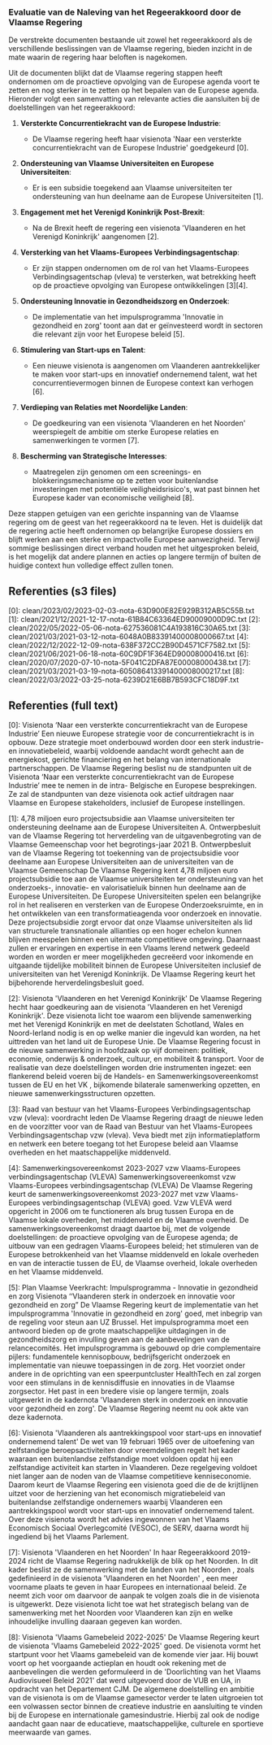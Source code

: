 ### Evaluatie van de Naleving van het Regeerakkoord door de Vlaamse Regering

De verstrekte documenten bestaande uit zowel het regeerakkoord als de verschillende beslissingen van de Vlaamse regering, bieden inzicht in de mate waarin de regering haar beloften is nagekomen.

Uit de documenten blijkt dat de Vlaamse regering stappen heeft ondernomen om de proactieve opvolging van de Europese agenda voort te zetten en nog sterker in te zetten op het bepalen van de Europese agenda. Hieronder volgt een samenvatting van relevante acties die aansluiten bij de doelstellingen van het regeerakkoord:

1. **Versterkte Concurrentiekracht van de Europese Industrie**:
   - De Vlaamse regering heeft haar visienota 'Naar een versterkte concurrentiekracht van de Europese Industrie' goedgekeurd \[0\].

2. **Ondersteuning van Vlaamse Universiteiten en Europese Universiteiten**:
   - Er is een subsidie toegekend aan Vlaamse universiteiten ter ondersteuning van hun deelname aan de Europese Universiteiten \[1\].

3. **Engagement met het Verenigd Koninkrijk Post-Brexit**:
   - Na de Brexit heeft de regering een visienota 'Vlaanderen en het Verenigd Koninkrijk' aangenomen \[2\].

4. **Versterking van het Vlaams-Europees Verbindingsagentschap**:
   - Er zijn stappen ondernomen om de rol van het Vlaams-Europees Verbindingsagentschap (vleva) te versterken, wat betrekking heeft op de proactieve opvolging van Europese ontwikkelingen \[3\]\[4\].

5. **Ondersteuning Innovatie in Gezondheidszorg en Onderzoek**:
   - De implementatie van het impulsprogramma 'Innovatie in gezondheid en zorg' toont aan dat er geïnvesteerd wordt in sectoren die relevant zijn voor het Europese beleid \[5\].

6. **Stimulering van Start-ups en Talent**:
   - Een nieuwe visienota is aangenomen om Vlaanderen aantrekkelijker te maken voor start-ups en innovatief ondernemend talent, wat het concurrentievermogen binnen de Europese context kan verhogen \[6\].

7. **Verdieping van Relaties met Noordelijke Landen**:
   - De goedkeuring van een visienota 'Vlaanderen en het Noorden' weerspiegelt de ambitie om sterke Europese relaties en samenwerkingen te vormen \[7\].

8. **Bescherming van Strategische Interesses**:
   - Maatregelen zijn genomen om een screenings- en blokkeringsmechanisme op te zetten voor buitenlandse investeringen met potentiële veiligheidsrisico's, wat past binnen het Europese kader van economische veiligheid \[8\].

Deze stappen getuigen van een gerichte inspanning van de Vlaamse regering om de geest van het regeerakkoord na te leven. Het is duidelijk dat de regering actie heeft ondernomen op belangrijke Europese dossiers en blijft werken aan een sterke en impactvolle Europese aanwezigheid. Terwijl sommige beslissingen direct verband houden met het uitgesproken beleid, is het mogelijk dat andere plannen en acties op langere termijn of buiten de huidige context hun volledige effect zullen tonen.

## Referenties (s3 files)

\[0\]: clean/2023/02/2023-02-03-nota-63D900E82E929B312AB5C55B.txt
\[1\]: clean/2021/12/2021-12-17-nota-61B84C63364ED90009000D9C.txt
\[2\]: clean/2022/05/2022-05-06-nota-627536081C4A193816C30A65.txt
\[3\]: clean/2021/03/2021-03-12-nota-6048A0B83391400008000667.txt
\[4\]: clean/2022/12/2022-12-09-nota-638F372CC2B90D4571CF7582.txt
\[5\]: clean/2021/06/2021-06-18-nota-60C9DF1F364ED90008000416.txt
\[6\]: clean/2020/07/2020-07-10-nota-5F041C2DFA87E00008000438.txt
\[7\]: clean/2021/03/2021-03-19-nota-605086413391400008000217.txt
\[8\]: clean/2022/03/2022-03-25-nota-6239D21E6BB7B593CFC18D9F.txt


## Referenties (full text)

\[0\]: Visienota ‘Naar een versterkte concurrentiekracht van de Europese Industrie’   Een nieuwe Europese strategie voor de concurrentiekracht is in opbouw. Deze strategie moet onderbouwd worden door een sterk industrie- en innovatiebeleid, waarbij voldoende aandacht wordt gehecht aan de energiekost, gerichte financiering en het belang van internationale partnerschappen. De Vlaamse Regering beslist nu de standpunten uit de Visienota ‘Naar een versterkte concurrentiekracht van de Europese Industrie’ mee te nemen in de intra- Belgische en Europese besprekingen. Ze zal de standpunten van deze visienota ook actief uitdragen naar Vlaamse en Europese stakeholders, inclusief de Europese instellingen.

\[1\]: 4,78 miljoen euro projectsubsidie aan Vlaamse universiteiten ter ondersteuning deelname aan de Europese Universiteiten A. Ontwerpbesluit van de Vlaamse Regering tot herverdeling van de uitgavenbegroting van de Vlaamse Gemeenschap voor het begrotings-jaar 2021 B. Ontwerpbesluit van de Vlaamse Regering tot toekenning van de projectsubsidie voor deelname aan Europese Universiteiten aan de universiteiten van de Vlaamse Gemeenschap  De Vlaamse Regering kent 4,78 miljoen euro projectsubsidie toe aan de Vlaamse universiteiten ter ondersteuning van het onderzoeks-, innovatie- en valorisatieluik binnen hun deelname aan de Europese Universiteiten. De Europese Universiteiten spelen een belangrijke rol in het realiseren en versterken van de Europese Onderzoeksruimte, en in het ontwikkelen van een transformatieagenda voor onderzoek en innovatie. Deze projectsubsidie zorgt ervoor dat onze Vlaamse universiteiten als lid van structurele transnationale allianties op een hoger echelon kunnen blijven meespelen binnen een uitermate competitieve omgeving. Daarnaast zullen er ervaringen en expertise in een Vlaams lerend netwerk gedeeld worden en worden er meer mogelijkheden gecreëerd voor inkomende en uitgaande tijdelijke mobiliteit binnen de Europese Universiteiten inclusief de universiteiten van het Verenigd Koninkrijk. De Vlaamse Regering keurt het bijbehorende herverdelingsbesluit goed.

\[2\]: Visienota 'Vlaanderen en het Verenigd Koninkrijk'   ​De Vlaamse Regering hecht haar goedkeuring aan de  visienota 'Vlaanderen en het Verenigd Koninkrijk'. Deze visienota licht toe waarom een blijvende samenwerking met het Verenigd Koninkrijk en met de deelstaten Schotland, Wales en Noord-Ierland nodig is en op welke manier die ingevuld kan worden, na het uittreden van het land uit de Europese Unie. De Vlaamse Regering  focust in de nieuwe samenwerking in hoofdzaak  op vijf domeinen: politiek, economie, onderwijs & onderzoek, cultuur, en mobiliteit & transport. Voor de realisatie van deze doelstellingen worden  drie instrumenten  ingezet: een flankerend beleid  voeren  bij de Handels- en Samenwerkingsovereenkomst tussen de EU en het VK ,  bijkomende bilaterale samenwerking  opzetten, en  nieuwe samenwerkingsstructuren  opzetten.

\[3\]: Raad van bestuur van het Vlaams-Europees Verbindingsagentschap vzw (vleva): voordracht leden   De Vlaamse Regering draagt de nieuwe leden en de voorzitter  voor van de Raad van Bestuur van het Vlaams-Europees Verbindingsagentschap vzw (vleva). Veva biedt met zijn informatieplatform en netwerk een betere toegang tot het Europese beleid aan Vlaamse overheden en het maatschappelijke middenveld.

\[4\]: Samenwerkingsovereenkomst 2023-2027 vzw Vlaams-Europees verbindingsagentschap (VLEVA) Samenwerkingsovereenkomst vzw Vlaams-Europees verbindingsagentschap (VLEVA)  De Vlaamse Regering keurt de samenwerkingsovereenkomst 2023-2027 met vzw Vlaams-Europees verbindingsagentschap (VLEVA) goed. Vzw VLEVA werd opgericht in 2006 om te functioneren als brug tussen Europa en de Vlaamse lokale overheden, het middenveld en de Vlaamse overheid. De samenwerkingsovereenkomst draagt daartoe bij, met de volgende doelstellingen: de proactieve opvolging van de Europese agenda; de uitbouw van een gedragen Vlaams-Europees beleid; het stimuleren van de Europese betrokkenheid van het Vlaamse middenveld en lokale overheden en van de interactie tussen de EU, de Vlaamse overheid, lokale overheden en het Vlaamse middenveld.

\[5\]: Plan Vlaamse Veerkracht: Impulsprogramma - Innovatie in gezondheid en zorg Visienota ‘‘Vlaanderen sterk in onderzoek en innovatie voor gezondheid en zorg”  De Vlaamse Regering keurt de implementatie van het impulsprogramma 'Innovatie in gezondheid en zorg' goed, met inbegrip van de regeling voor steun aan UZ Brussel. Het impulsprogramma moet een antwoord bieden op de grote maatschappelijke uitdagingen in de gezondheidszorg en invulling geven aan de aanbevelingen van de relancecomités. Het impulsprogramma is gebouwd op drie complementaire pijlers: fundamentele kennisopbouw, bedrijfsgericht onderzoek en implementatie van nieuwe toepassingen in de zorg. Het voorziet onder andere in de oprichting van een speerpuntcluster HealthTech en zal zorgen voor een stimulans in de kennisdiffusie en innovaties in de Vlaamse zorgsector. Het past in een bredere visie op langere termijn, zoals uitgewerkt in de kadernota 'Vlaanderen sterk in onderzoek en innovatie  voor gezondheid en zorg'. De Vlaamse Regering neemt nu ook akte van deze kadernota.

\[6\]: Visienota 'Vlaanderen als aantrekkingspool voor start-ups en innovatief ondernemend talent'   De wet van 19 februari 1965 over de uitoefening van zelfstandige beroepsactiviteiten door vreemdelingen regelt het kader waaraan een buitenlandse zelfstandige moet voldoen opdat hij een zelfstandige activiteit kan starten in Vlaanderen. Deze regelgeving voldoet niet langer aan de noden van de Vlaamse competitieve kenniseconomie. Daarom keurt de Vlaamse Regering een visienota goed die de de krijtlijnen uitzet voor de herziening van het economisch migratiebeleid van buitenlandse zelfstandige ondernemers waarbij Vlaanderen een aantrekkingspool wordt voor start-ups en innovatief ondernemend talent.  Over deze visienota wordt het advies ingewonnen van het Vlaams Economisch Sociaal Overlegcomité (VESOC), de SERV, daarna wordt hij ingediend bij het Vlaams Parlement.

\[7\]: Visienota 'Vlaanderen en het Noorden'   In haar Regeerakkoord 2019-2024 richt de Vlaamse Regering nadrukkelijk de blik op het Noorden. In dit kader   beslist ze de samenwerking met de landen van het Noorden , zoals gedefinieerd in de  visienota 'Vlaanderen en het Noorden' ,  een meer voorname plaats te geven in haar Europees en internationaal beleid. Ze neemt zich voor om daarvoor de aanpak te volgen zoals die in de visienota is uitgewerkt. Deze visienota licht toe wat het strategisch belang van de samenwerking met het Noorden voor Vlaanderen kan zijn en welke inhoudelijke invulling daaraan gegeven kan worden.

\[8\]: Visienota 'Vlaams Gamebeleid 2022-2025'   De Vlaamse Regering keurt de  ​visienota 'Vlaams Gamebeleid 2022-2025' goed. De visienota vormt het startpunt voor het Vlaams gamebeleid van de komende vier jaar. Hij bouwt voort op het voorgaande actieplan en houdt ook rekening met de aanbevelingen die werden geformuleerd in de 'Doorlichting van het Vlaams Audiovisueel Beleid 2021' dat werd uitgevoerd door de VUB en UA, in opdracht van het Departement CJM. De algemene doelstelling en ambitie van de visienota is  om de Vlaamse gamesector verder te laten uitgroeien tot een volwassen sector binnen de creatieve industrie en aansluiting te vinden bij de Europese en internationale gamesindustrie. Hierbij zal ook de nodige aandacht gaan naar de educatieve, maatschappelijke, culturele en sportieve meerwaarde van games.

